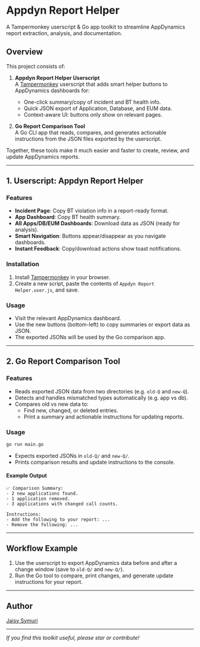 # Appdyn Report Helper

A Tampermonkey userscript & Go app toolkit to streamline AppDynamics report extraction, analysis, and documentation.

## Overview

This project consists of:

1. **Appdyn Report Helper Userscript**  
   A [Tampermonkey](https://www.tampermonkey.net/) userscript that adds smart helper buttons to AppDynamics dashboards for:
   - One-click summary/copy of incident and BT health info.
   - Quick JSON export of Application, Database, and EUM data.
   - Context-aware UI: buttons only show on relevant pages.

2. **Go Report Comparison Tool**  
   A Go CLI app that reads, compares, and generates actionable instructions from the JSON files exported by the userscript.

Together, these tools make it much easier and faster to create, review, and update AppDynamics reports.

---

## 1. Userscript: Appdyn Report Helper

### Features

- **Incident Page**: Copy BT violation info in a report-ready format.
- **App Dashboard**: Copy BT health summary.
- **All Apps/DB/EUM Dashboards**: Download data as JSON (ready for analysis).
- **Smart Navigation**: Buttons appear/disappear as you navigate dashboards.
- **Instant Feedback**: Copy/download actions show toast notifications.

### Installation

1. Install [Tampermonkey](https://www.tampermonkey.net/) in your browser.
2. Create a new script, paste the contents of `Appdyn Report Helper.user.js`, and save.

### Usage

- Visit the relevant AppDynamics dashboard.
- Use the new buttons (bottom-left) to copy summaries or export data as JSON.
- The exported JSONs will be used by the Go comparison app.

---

## 2. Go Report Comparison Tool

### Features

- Reads exported JSON data from two directories (e.g. `old-Q` and `new-Q`).
- Detects and handles mismatched types automatically (e.g. app vs db).
- Compares old vs new data to:
  - Find new, changed, or deleted entries.
  - Print a summary and actionable instructions for updating reports.

### Usage

```sh
go run main.go
```
- Expects exported JSONs in `old-Q/` and `new-Q/`.
- Prints comparison results and update instructions to the console.

#### Example Output

```
✅ Comparison Summary:
- 2 new applications found.
- 1 application removed.
- 3 applications with changed call counts.

Instructions:
- Add the following to your report: ...
- Remove the following: ...
```

---

## Workflow Example

1. Use the userscript to export AppDynamics data before and after a change window (save to `old-Q/` and `new-Q/`).
2. Run the Go tool to compare, print changes, and generate update instructions for your report.

---

## Author

[Jaisy Symuri](mailto:jaisy.symuri@yourdomain.com)

---

*If you find this toolkit useful, please star or contribute!*
